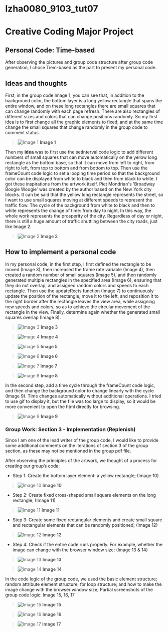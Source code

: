 # lzha0080_9103_tut07
# **Creative Coding Major Project**
## **Personal Code: Time-based**
After observing the pictures and group code structure after group code generation, I chose Tiem-based as the part to present my personal code.

## **Ideas and thoughts**
First, in the group code Image 1, you can see that, in addition to the background color, the bottom layer is a long yellow rectangle that spans the entire window, and on these long rectangles there are small squares that can change randomly with each page refresh. There are also rectangles of different sizes and colors that can change positions randomly. So my first idea is to first change all the graphic elements to fixed, and at the same time change the small squares that change randomly in the group code to comment status.

>![Image 1](assets/1.png) **Image 1**

Then my **idea** was to first use the setInterval code logic to add different numbers of small squares that can move automatically on the yellow long rectangle as the bottom base, so that it can move from left to right, from right to left, from top to bottom and from bottom to top. Then use the frameCount code logic to set a looping time period so that the background color can be displayed from white to black and then from black to white. I got these inspirations from the artwork itself. Piet Mondrian's 'Broadway Boogie Woogie' was created by the author based on the New York city blocks. It can be said that the yellow long rectangle represents the street, so I want to use small squares moving at different speeds to represent the traffic flow. The cycle of the background from white to black and then to white represents the change of time: from day to night. In this way, the whole work represents the prosperity of the city. Regardless of day or night, there is still a huge amount of traffic shuttling between the city roads, just like Image 2. 

>![Image 2](assets/2.png) **Image 2**

## **How to implement a personal code**
In my personal code, in the first step, I first defined the rectangle to be moved (Image 3), then increased the frame rate variable (Image 4), then created a random number of small squares (Image 5), and then randomly generated multiple rectangles in the specified area (Image 6), ensuring that they do not overlap, and assigned random colors and speeds to each rectangle. Then use the updateRects function (Image 7) to continuously update the position of the rectangle, move it to the left, and reposition it to the right border after the rectangle leaves the view area, while assigning new speeds and colors, so as to achieve the circular movement of the rectangle in the view. Finally, determine again whether the generated small squares overlap (Image 8).

>![Image 3](assets/3.png) **Image 3**

>![Image 4](assets/4.png) **Image 4**

>![Image 5](assets/5.png) **Image 5**

>![Image 6](assets/6.png) **Image 6**

>![Image 7](assets/7.png) **Image 7**

>![Image 8](assets/8.png) **Image 8**


In the second step, add a time cycle through the frameCount code logic, and then change the background color to change linearly with the cycle (Image 9). Time changes automatically without additional operations. I tried to use gif to display it, but the file was too large to display, so it would be more convenient to open the html directly for browsing.

>![Image 9](assets/9.png) **Image 9**




### **Group Work: Section 3 - Implementation (Replenish)**
Since I am one of the lead writer of the group code, I would like to provide some additional comments on the iterations of section 3 of the group section, as these may not be mentioned in the group pdf file.

After observing the principles of the artwork, we thought of a process for creating our group’s code:
- Step 1: Create the bottom layer element: a yellow rectangle; (Image 10)
  
>![Image 10](assets/10.png) **Image 10**

- Step 2: Create fixed cross-shaped small square elements on the long rectangle; (Image 11)
  
>![Image 11](assets/11.png) **Image 11**

- Step 3: Create some fixed rectangular elements and create small square and rectangular elements that can be randomly positioned; (Image 12)

>![Image 12](assets/12.png) **Image 12**

- Step 4: Check if the entire code runs properly. For example, whether the image can change with the browser window size; (Image 13 & 14)

>![Image 13](assets/13.png) **Image 13**

>![Image 14](assets/14.png) **Image 14**



In the code logic of the group code, we used the basic element structure; random attribute element structure; for loop structure; and how to make the image change with the browser window size;
Partial screenshots of the group code logic: Image 15, 16, 17

>![Image 15](assets/15.png) **Image 15**

>![Image 16](assets/16.png) **Image 16**

>![Image 17](assets/17.png) **Image 17**
